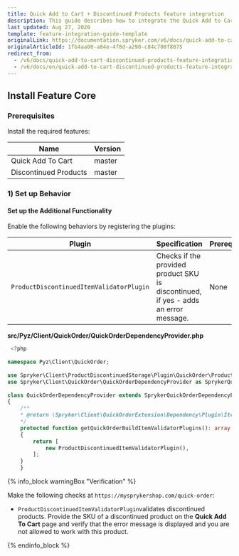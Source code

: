 ```yaml
---
title: Quick Add to Cart + Discontinued Products feature integration
description: This guide describes how to integrate the Quick Add to Cart + Discontinued Products feature into the project.
last_updated: Aug 27, 2020
template: feature-integration-guide-template
originalLink: https://documentation.spryker.com/v6/docs/quick-add-to-cart-discontinued-products-feature-integration
originalArticleId: 1fb4aa00-a84e-4f8d-a290-c84c708f8075
redirect_from:
  - /v6/docs/quick-add-to-cart-discontinued-products-feature-integration
  - /v6/docs/en/quick-add-to-cart-discontinued-products-feature-integration
---
```


## Install Feature Core
### Prerequisites
Install the required features:

|  Name|Version  |
| --- | --- |
|Quick Add To Cart  |master  |
|Discontinued Products  |  master|

### 1) Set up Behavior
#### Set up the Additional Functionality
Enable the following behaviors by registering the plugins:

|Plugin  |  Specification|  Prerequisites| Namespace |
| --- | --- | --- | --- |
| `ProductDiscontinuedItemValidatorPlugin` |Checks if the provided product SKU is discontinued, if yes - adds an error message.  | None | `Spryker\Client\ProductDiscontinuedStorage\Plugin\QuickOrder` |

**src/Pyz/Client/QuickOrder/QuickOrderDependencyProvider.php**

```php
 <?php
 
namespace Pyz\Client\QuickOrder;
 
use Spryker\Client\ProductDiscontinuedStorage\Plugin\QuickOrder\ProductDiscontinuedItemValidatorPlugin;
use Spryker\Client\QuickOrder\QuickOrderDependencyProvider as SprykerQuickOrderDependencyProvider;
 
class QuickOrderDependencyProvider extends SprykerQuickOrderDependencyProvider
{
	/**
	* @return \Spryker\Client\QuickOrderExtension\Dependency\Plugin\ItemValidatorPluginInterface[]
	*/
	protected function getQuickOrderBuildItemValidatorPlugins(): array
	{
		return [
			new ProductDiscontinuedItemValidatorPlugin(),
		];
	}
    }
```

{% info_block warningBox "Verification" %}

Make the following checks at `https://mysprykershop.com/quick-order`:

- `ProductDiscontinuedItemValidatorPlugin`validates discontinued products. Provide the SKU of a discontinued product on the **Quick Add To Cart** page and verify that the error message is displayed and you are not allowed to work with this product.
  
{% endinfo_block %}
